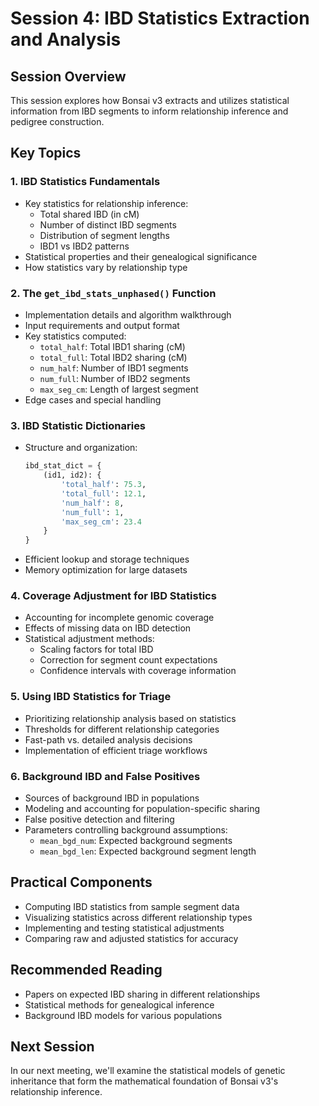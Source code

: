 # Session 4: IBD Statistics Extraction and Analysis

## Session Overview
This session explores how Bonsai v3 extracts and utilizes statistical information from IBD segments to inform relationship inference and pedigree construction.

## Key Topics

### 1. IBD Statistics Fundamentals
- Key statistics for relationship inference:
  - Total shared IBD (in cM)
  - Number of distinct IBD segments
  - Distribution of segment lengths
  - IBD1 vs IBD2 patterns
- Statistical properties and their genealogical significance
- How statistics vary by relationship type

### 2. The `get_ibd_stats_unphased()` Function
- Implementation details and algorithm walkthrough
- Input requirements and output format
- Key statistics computed:
  - `total_half`: Total IBD1 sharing (cM)
  - `total_full`: Total IBD2 sharing (cM)
  - `num_half`: Number of IBD1 segments
  - `num_full`: Number of IBD2 segments
  - `max_seg_cm`: Length of largest segment
- Edge cases and special handling

### 3. IBD Statistic Dictionaries
- Structure and organization:
  ```python
  ibd_stat_dict = {
      (id1, id2): {
          'total_half': 75.3,
          'total_full': 12.1,
          'num_half': 8,
          'num_full': 1,
          'max_seg_cm': 23.4
      }
  }
  ```
- Efficient lookup and storage techniques
- Memory optimization for large datasets

### 4. Coverage Adjustment for IBD Statistics
- Accounting for incomplete genomic coverage
- Effects of missing data on IBD detection
- Statistical adjustment methods:
  - Scaling factors for total IBD
  - Correction for segment count expectations
  - Confidence intervals with coverage information

### 5. Using IBD Statistics for Triage
- Prioritizing relationship analysis based on statistics
- Thresholds for different relationship categories
- Fast-path vs. detailed analysis decisions
- Implementation of efficient triage workflows

### 6. Background IBD and False Positives
- Sources of background IBD in populations
- Modeling and accounting for population-specific sharing
- False positive detection and filtering
- Parameters controlling background assumptions:
  - `mean_bgd_num`: Expected background segments
  - `mean_bgd_len`: Expected background segment length

## Practical Components
- Computing IBD statistics from sample segment data
- Visualizing statistics across different relationship types
- Implementing and testing statistical adjustments
- Comparing raw and adjusted statistics for accuracy

## Recommended Reading
- Papers on expected IBD sharing in different relationships
- Statistical methods for genealogical inference
- Background IBD models for various populations

## Next Session
In our next meeting, we'll examine the statistical models of genetic inheritance that form the mathematical foundation of Bonsai v3's relationship inference.